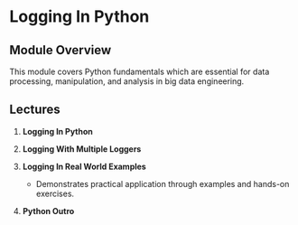 # Logging In Python

## Module Overview

This module covers Python fundamentals which are essential for data processing, manipulation, and analysis in big data engineering.

## Lectures

1. **Logging In Python**

2. **Logging With Multiple Loggers**

3. **Logging In Real World Examples**
   - Demonstrates practical application through examples and hands-on exercises.

4. **Python Outro**

